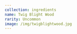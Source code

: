 ```yaml
---
collection: ingredients
name: Twig Blight Wood
rarity: Uncommon
image: /img/twigblightwood.jpg
---
```

